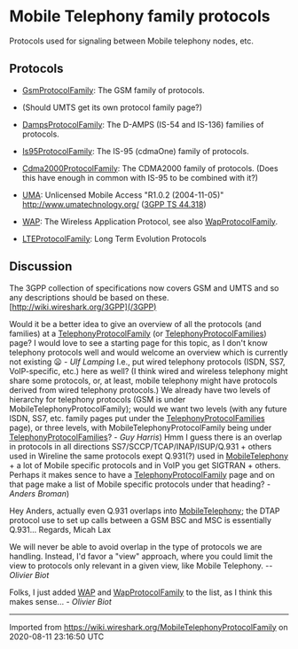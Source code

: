 # Mobile Telephony family protocols

Protocols used for signaling between Mobile telephony nodes, etc.

## Protocols

  - [GsmProtocolFamily](/GsmProtocolFamily): The GSM family of protocols.

  - (Should UMTS get its own protocol family page?)

  - [DampsProtocolFamily](/DampsProtocolFamily): The D-AMPS (IS-54 and IS-136) families of protocols.

  - [Is95ProtocolFamily](/Is95ProtocolFamily): The IS-95 (cdmaOne) family of protocols.

  - [Cdma2000ProtocolFamily](/Cdma2000ProtocolFamily): The CDMA2000 family of protocols. (Does this have enough in common with IS-95 to be combined with it?)

  - [UMA](/UMA): Unlicensed Mobile Access "R1.0.2 (2004-11-05)" <http://www.umatechnology.org/> ([3GPP TS 44.318](http://www.3gpp.org/ftp/Specs/html-info/44318.htm))

  - [WAP](/WAP): The Wireless Application Protocol, see also [WapProtocolFamily](/WapProtocolFamily).

  - [LTEProtocolFamily](/LTEProtocolFamily): Long Term Evolution Protocols

## Discussion

The 3GPP collection of specifications now covers GSM and UMTS and so any descriptions should be based on these. [http://wiki.wireshark.org/3GPP](/3GPP)

Would it be a better idea to give an overview of all the protocols (and families) at a [TelephonyProtocolFamily](/TelephonyProtocolFamily) (or [TelephonyProtocolFamilies](/TelephonyProtocolFamilies)) page? I would love to see a starting page for this topic, as I don't know telephony protocols well and would welcome an overview which is currently not existing :frowning: - *Ulf Lamping* I.e., put wired telephony protocols (ISDN, SS7, VoIP-specific, etc.) here as well? (I think wired and wireless telephony might share some protocols, or, at least, mobile telephony might have protocols derived from wired telephony protocols.) We already have two levels of hierarchy for telephony protocols (GSM is under MobileTelephonyProtocolFamily); would we want two levels (with any future ISDN, SS7, etc. family pages put under the [TelephonyProtocolFamilies](/TelephonyProtocolFamilies) page), or three levels, with MobileTelephonyProtocolFamily being under [TelephonyProtocolFamilies](/TelephonyProtocolFamilies)? - *Guy Harris*) Hmm I guess there is an overlap in protocols in all directions SS7/SCCP/TCAP/INAP/ISUP/Q.931 + others used in Wireline the same protocols exept Q.931(?) used in [MobileTelephony](/MobileTelephony) + a lot of Mobile specific protocols and in VoIP you get SIGTRAN + others. Perhaps it makes sence to have a [TelephonyProtocolFamily](/TelephonyProtocolFamily) page and on that page make a list of Mobile specific protocols under that heading? - *Anders Broman*)

Hey Anders, actually even Q.931 overlaps into [MobileTelephony](/MobileTelephony); the DTAP protocol use to set up calls between a GSM BSC and MSC is essentially Q.931... Regards, Micah Lax

We will never be able to avoid overlap in the type of protocols we are handling. Instead, I'd favor a "view" approach, where you could limit the view to protocols only relevant in a given view, like Mobile Telephony. -- *Olivier Biot*

Folks, I just added [WAP](/WAP) and [WapProtocolFamily](/WapProtocolFamily) to the list, as I think this makes sense... - *Olivier Biot*

---

Imported from https://wiki.wireshark.org/MobileTelephonyProtocolFamily on 2020-08-11 23:16:50 UTC
